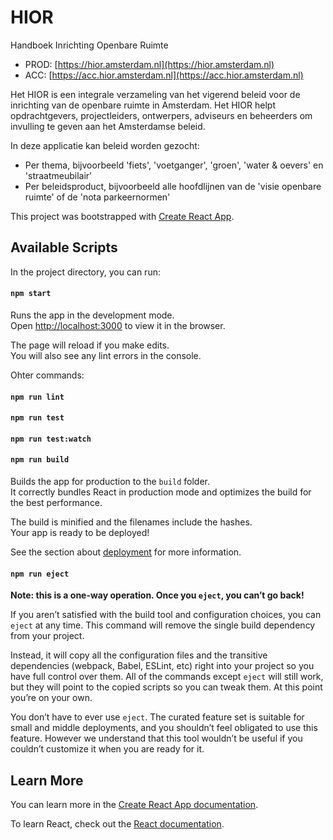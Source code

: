 # HIOR

Handboek Inrichting Openbare Ruimte

- PROD: [https://hior.amsterdam.nl](https://hior.amsterdam.nl)
- ACC: [https://acc.hior.amsterdam.nl](https://acc.hior.amsterdam.nl)

Het HIOR is een integrale verzameling van het vigerend beleid voor de inrichting van de openbare ruimte in Amsterdam.
Het HIOR helpt opdrachtgevers, projectleiders, ontwerpers, adviseurs en beheerders om invulling te geven aan het Amsterdamse beleid.

In deze applicatie kan beleid worden gezocht:

- Per thema, bijvoorbeeld 'fiets', 'voetganger', 'groen', 'water & oevers' en 'straatmeubilair'
- Per beleidsproduct, bijvoorbeeld alle hoofdlijnen van de 'visie openbare ruimte' of de 'nota parkeernormen'

This project was bootstrapped with [Create React App](https://github.com/facebook/create-react-app).

## Available Scripts

In the project directory, you can run:

#### `npm start`

Runs the app in the development mode.\
Open [http://localhost:3000](http://localhost:3000) to view it in the browser.

The page will reload if you make edits.\
You will also see any lint errors in the console.

Ohter commands:

#### `npm run lint`

#### `npm run test`

#### `npm run test:watch`

#### `npm run build`

Builds the app for production to the `build` folder.\
It correctly bundles React in production mode and optimizes the build for the best performance.

The build is minified and the filenames include the hashes.\
Your app is ready to be deployed!

See the section about [deployment](https://facebook.github.io/create-react-app/docs/deployment) for more information.

#### `npm run eject`

**Note: this is a one-way operation. Once you `eject`, you can’t go back!**

If you aren’t satisfied with the build tool and configuration choices, you can `eject` at any time. This command will remove the single build dependency from your project.

Instead, it will copy all the configuration files and the transitive dependencies (webpack, Babel, ESLint, etc) right into your project so you have full control over them. All of the commands except `eject` will still work, but they will point to the copied scripts so you can tweak them. At this point you’re on your own.

You don’t have to ever use `eject`. The curated feature set is suitable for small and middle deployments, and you shouldn’t feel obligated to use this feature. However we understand that this tool wouldn’t be useful if you couldn’t customize it when you are ready for it.

## Learn More

You can learn more in the [Create React App documentation](https://facebook.github.io/create-react-app/docs/getting-started).

To learn React, check out the [React documentation](https://reactjs.org/).
